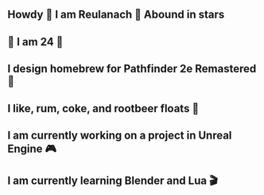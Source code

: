 ## Howdy 🍨 I am Reulanach 🍨 Abound in stars
## 🎂 I am 24 🎂
## I design homebrew for Pathfinder 2e Remastered 🍻
## I like, rum, coke, and rootbeer floats 🍺
## I am currently working on a project in Unreal Engine 🎮
## I am currently learning Blender and Lua 🎬

<!--
**Reulanach/Reulanach** is a ✨ _special_ ✨ repository because its `README.md` (this file) appears on your GitHub profile.

Here are some ideas to get you started:

- 🔭 I’m currently working on ...
- 🌱 I’m currently learning ...
- 👯 I’m looking to collaborate on ...
- 🤔 I’m looking for help with ...
- 💬 Ask me about ...
- 📫 How to reach me: ...
- 😄 Pronouns: ...
- ⚡ Fun fact: ...
-->
